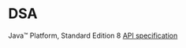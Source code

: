 # DSA

Java™ Platform, Standard Edition 8
[API specification](http://docs.oracle.com/javase/8/docs/api/)
